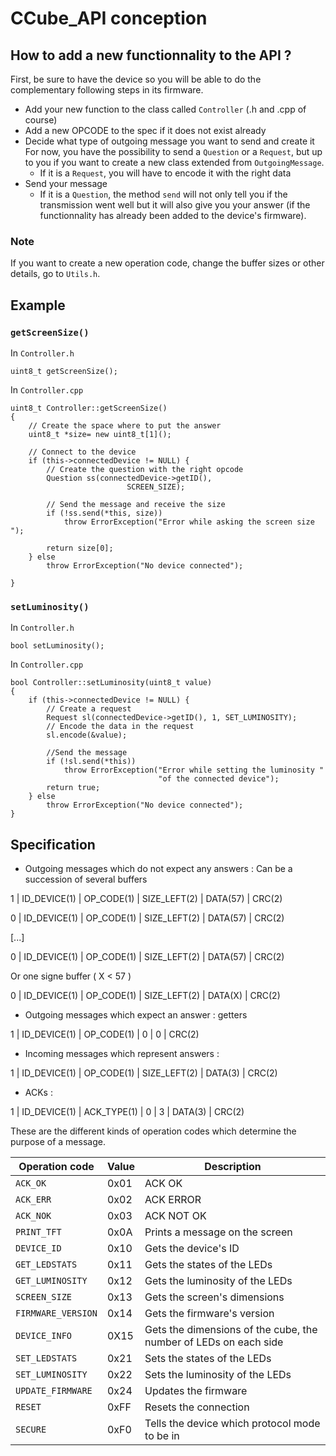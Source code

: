 # CCube_API conception

## How to add a new functionnality to the API ?
First, be sure to have the device so you will be able to do the complementary following steps in its firmware.

- Add your new function to the class called `Controller` (.h and .cpp of course)
- Add a new OPCODE to the spec if it does not exist already
- Decide what type of outgoing message you want to send and create it 
    For now, you have the possibility to send a `Question` or a `Request`, but up to you if you want to create a new class extended from `OutgoingMessage`.
    - If it is a `Request`, you will have to encode it with the right data
- Send your message
    - If it is a `Question`, the method `send` will not only tell you if the transmission went well but it will also give you your answer (if the functionnality has already been added to the device's firmware).

### Note
If you want to create a new operation code, change the buffer sizes or other details, go to `Utils.h`.

## Example
### `getScreenSize()`

In `Controller.h`
```
uint8_t getScreenSize();
```

In `Controller.cpp`

```
uint8_t Controller::getScreenSize()
{
    // Create the space where to put the answer
    uint8_t *size= new uint8_t[1]();

    // Connect to the device
    if (this->connectedDevice != NULL) {
        // Create the question with the right opcode
        Question ss(connectedDevice->getID(),
                          SCREEN_SIZE);

        // Send the message and receive the size                  
        if (!ss.send(*this, size)) 
            throw ErrorException("Error while asking the screen size ");

        return size[0];
    } else
        throw ErrorException("No device connected");
        
}
```

### `setLuminosity()`

In `Controller.h`
```
bool setLuminosity();
```

In `Controller.cpp`
```
bool Controller::setLuminosity(uint8_t value)
{
    if (this->connectedDevice != NULL) {
        // Create a request
        Request sl(connectedDevice->getID(), 1, SET_LUMINOSITY);
        // Encode the data in the request
        sl.encode(&value);

        //Send the message
        if (!sl.send(*this))
            throw ErrorException("Error while setting the luminosity "
                                 "of the connected device");
        return true;
    } else
        throw ErrorException("No device connected");
}

```

## Specification

- Outgoing messages which do not expect any answers  :
Can be a succession of several buffers

1 | ID_DEVICE(1) | OP_CODE(1) | SIZE_LEFT(2) | DATA(57) | CRC(2)

0 | ID_DEVICE(1) | OP_CODE(1) | SIZE_LEFT(2) | DATA(57) | CRC(2)

[...]

0 | ID_DEVICE(1) | OP_CODE(1) | SIZE_LEFT(2) | DATA(57) | CRC(2)

Or one signe buffer ( X < 57 )

0 | ID_DEVICE(1) | OP_CODE(1) | SIZE_LEFT(2) | DATA(X) | CRC(2)

- Outgoing messages which expect an answer : getters

1 | ID_DEVICE(1) | OP_CODE(1) | 0 | 0 | CRC(2)


- Incoming messages which represent answers :

1 | ID_DEVICE(1) | OP_CODE(1) | SIZE_LEFT(2) | DATA(3) | CRC(2)

- ACKs :

1 | ID_DEVICE(1) | ACK_TYPE(1) | 0 | 3 | DATA(3) | CRC(2)




These are the different kinds of operation codes which determine the purpose of a message.

Operation code | Value | Description
--- | --- | ---
`ACK_OK` | 0x01 | ACK OK 
`ACK_ERR` | 0x02 | ACK ERROR
`ACK_NOK` | 0x03 | ACK NOT OK
`PRINT_TFT` | 0x0A | Prints a message on the screen
`DEVICE_ID` | 0x10 | Gets the device's ID
`GET_LEDSTATS` | 0x11 | Gets the states of the LEDs
`GET_LUMINOSITY` | 0x12 | Gets the luminosity of the LEDs
`SCREEN_SIZE` | 0x13 | Gets the screen's dimensions
`FIRMWARE_VERSION` | 0x14 | Gets the firmware's version
`DEVICE_INFO` | 0X15 | Gets the dimensions of the cube, the number of LEDs on each side
`SET_LEDSTATS` | 0x21 | Sets the states of the LEDs
`SET_LUMINOSITY` | 0x22 | Sets the luminosity of the LEDs
`UPDATE_FIRMWARE` | 0x24 | Updates the firmware
`RESET` | 0xFF | Resets the connection
`SECURE` | 0xF0 | Tells the device which protocol mode to be in
